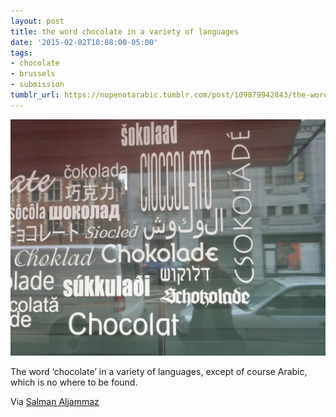 ```yaml
---
layout: post
title: the word chocolate in a variety of languages
date: '2015-02-02T10:08:00-05:00'
tags:
- chocolate
- brussels
- submission
tumblr_url: https://nopenotarabic.tumblr.com/post/109879942843/the-word-chocolate-in-a-variety-of-languages
---
```

 ![](/tumblr_files/tumblr_nj5gpg8Y1O1tz29g7o1_1280.jpg)  

The word ‘chocolate’ in a variety of languages, except of course Arabic, which is no where to be found.

Via [Salman Aljammaz](https://twitter.com/_saljam/status/562235451579584512)

